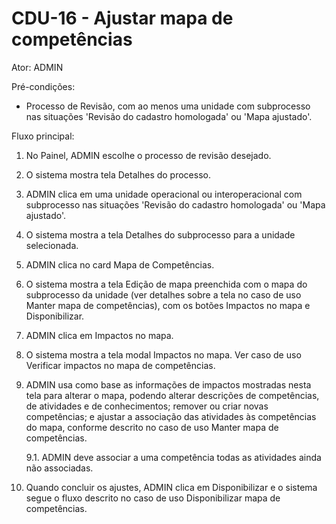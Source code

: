 # CDU-16 - Ajustar mapa de competências

Ator: ADMIN

Pré-condições:
- Processo de Revisão, com ao menos uma unidade com subprocesso nas situações 'Revisão do cadastro homologada' ou 'Mapa
ajustado'.

Fluxo principal:

1. No Painel, ADMIN escolhe o processo de revisão desejado.
2. O sistema mostra tela Detalhes do processo.
3. ADMIN clica em uma unidade operacional ou interoperacional com subprocesso nas situações 'Revisão do cadastro
   homologada' ou 'Mapa ajustado'.
4. O sistema mostra a tela Detalhes do subprocesso para a unidade selecionada.
5. ADMIN clica no card Mapa de Competências.
6. O sistema mostra a tela Edição de mapa preenchida com o mapa do subprocesso da unidade (ver detalhes sobre a tela no
   caso de uso Manter mapa de competências), com os botões Impactos no mapa e Disponibilizar.
7. ADMIN clica em Impactos no mapa.
8. O sistema mostra a tela modal Impactos no mapa. Ver caso de uso Verificar impactos no mapa de competências.
9. ADMIN usa como base as informações de impactos mostradas nesta tela para alterar o mapa, podendo alterar descrições
   de competências, de atividades e de conhecimentos; remover ou criar novas competências; e ajustar a associação das
   atividades às competências do mapa, conforme descrito no caso de uso Manter mapa de competências.

   9.1. ADMIN deve associar a uma competência todas as atividades ainda não associadas.

10. Quando concluir os ajustes, ADMIN clica em Disponibilizar e o sistema segue o fluxo descrito no caso de uso
    Disponibilizar mapa de competências.